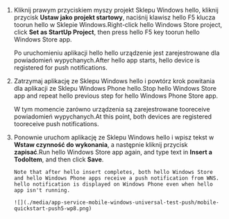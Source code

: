 
1. <span data-ttu-id="33efd-101">Kliknij prawym przyciskiem myszy projekt Sklepu Windows hello, kliknij przycisk **Ustaw jako projekt startowy**, naciśnij klawisz hello F5 klucza toorun hello w Sklepie Windows.</span><span class="sxs-lookup"><span data-stu-id="33efd-101">Right-click hello Windows Store project, click **Set as StartUp Project**, then press hello F5 key toorun hello Windows Store app.</span></span>
   
    <span data-ttu-id="33efd-102">Po uruchomieniu aplikacji hello hello urządzenie jest zarejestrowane dla powiadomień wypychanych.</span><span class="sxs-lookup"><span data-stu-id="33efd-102">After hello app starts, hello device is registered for push notifications.</span></span>
2. <span data-ttu-id="33efd-103">Zatrzymaj aplikację ze Sklepu Windows hello i powtórz krok powitania dla aplikacji ze Sklepu Windows Phone hello.</span><span class="sxs-lookup"><span data-stu-id="33efd-103">Stop hello Windows Store app and repeat hello previous step for hello Windows Phone Store app.</span></span>
   
    <span data-ttu-id="33efd-104">W tym momencie zarówno urządzenia są zarejestrowane tooreceive powiadomień wypychanych.</span><span class="sxs-lookup"><span data-stu-id="33efd-104">At this point, both devices are registered tooreceive push notifications.</span></span>
3. <span data-ttu-id="33efd-105">Ponownie uruchom aplikację ze Sklepu Windows hello i wpisz tekst w **Wstaw czynność do wykonania**, a następnie kliknij przycisk **zapisać**.</span><span class="sxs-lookup"><span data-stu-id="33efd-105">Run hello Windows Store app again, and type text in **Insert a TodoItem**, and then click **Save**.</span></span>
   
       Note that after hello insert completes, both hello Windows Store and hello Windows Phone apps receive a push notification from WNS. hello notification is displayed on Windows Phone even when hello app isn't running.
   
       ![](./media/app-service-mobile-windows-universal-test-push/mobile-quickstart-push5-wp8.png)

